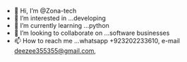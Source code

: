 - 👋 Hi, I’m @Zona-tech
- 👀 I’m interested in ...developing
- 🌱 I’m currently learning ...python
- 💞️ I’m looking to collaborate on ...software businesses
- 📫 How to reach me ...whatsapp +923202233610, e-mail deezee355355@gmail.com,  

<!---
loving this world with technology
--->
